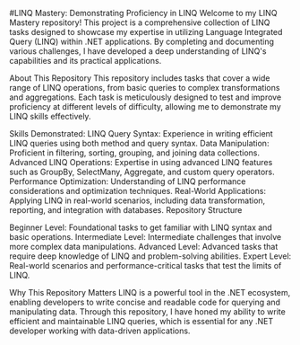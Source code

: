 #LINQ Mastery: Demonstrating Proficiency in LINQ
Welcome to my LINQ Mastery repository! This project is a comprehensive collection of LINQ tasks designed to showcase my expertise in utilizing Language Integrated Query (LINQ) within .NET applications. By completing and documenting various challenges, I have developed a deep understanding of LINQ's capabilities and its practical applications.

About This Repository
This repository includes tasks that cover a wide range of LINQ operations, from basic queries to complex transformations and aggregations. Each task is meticulously designed to test and improve proficiency at different levels of difficulty, allowing me to demonstrate my LINQ skills effectively.

Skills Demonstrated:
LINQ Query Syntax: Experience in writing efficient LINQ queries using both method and query syntax.
Data Manipulation: Proficient in filtering, sorting, grouping, and joining data collections.
Advanced LINQ Operations: Expertise in using advanced LINQ features such as GroupBy, SelectMany, Aggregate, and custom query operators.
Performance Optimization: Understanding of LINQ performance considerations and optimization techniques.
Real-World Applications: Applying LINQ in real-world scenarios, including data transformation, reporting, and integration with databases.
Repository Structure

Beginner Level: Foundational tasks to get familiar with LINQ syntax and basic operations.
Intermediate Level: Intermediate challenges that involve more complex data manipulations.
Advanced Level: Advanced tasks that require deep knowledge of LINQ and problem-solving abilities.
Expert Level: Real-world scenarios and performance-critical tasks that test the limits of LINQ.

Why This Repository Matters
LINQ is a powerful tool in the .NET ecosystem, enabling developers to write concise and readable code for querying and manipulating data. Through this repository, I have honed my ability to write efficient and maintainable LINQ queries, which is essential for any .NET developer working with data-driven applications.
